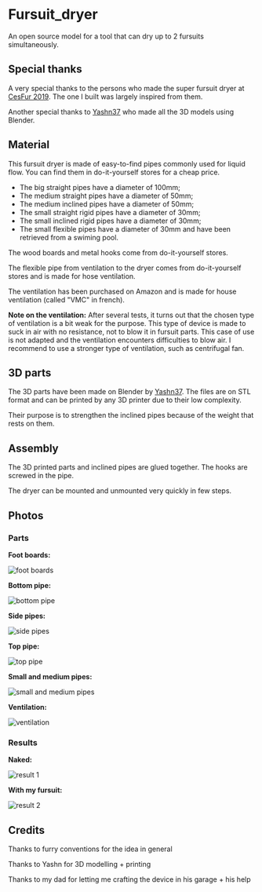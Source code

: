 # Fursuit_dryer
An open source model for a tool that can dry up to 2 fursuits simultaneously.

## Special thanks
A very special thanks to the persons who made the super fursuit dryer at  [CesFur 2019](https://www.cesfur.org/en/). The one I built was largely inspired from them.

Another special thanks to [Yashn37](https://twitter.com/Yashn37) who made all the 3D models using Blender.

## Material
This fursuit dryer is made of easy-to-find pipes commonly used for liquid flow. You can find them in do-it-yourself stores for a cheap price.
- The big straight pipes have a diameter of 100mm;
- The medium straight pipes have a diameter of 50mm;
- The medium inclined pipes have a diameter of 50mm;
- The small straight rigid pipes have a diameter of 30mm;
- The small inclined rigid pipes have a diameter of 30mm;
- The small flexible pipes have a diameter of 30mm and have been retrieved from a swiming pool.

The wood boards and metal hooks come from do-it-yourself stores.

The flexible pipe from  ventilation to the dryer comes from do-it-yourself stores and is made for hose ventilation.

The ventilation has been purchased on Amazon and is made for house ventilation (called "VMC" in french).

**Note on the ventilation:**
After several tests, it turns out that the chosen type of ventilation is a bit weak for the purpose. This type of device is made to suck in air with no resistance, not to blow it in fursuit parts. This case of use is not adapted and the ventilation encounters difficulties to blow air. I recommend to use a stronger type of ventilation, such as centrifugal fan.

## 3D parts
The 3D parts have been made on Blender by [Yashn37](https://twitter.com/Yashn37). The files are on STL format and can be printed by any 3D printer due to their low complexity.

Their purpose is to strengthen the inclined pipes because of the weight that rests on them.

## Assembly
The 3D printed parts and inclined pipes are glued together. The hooks are screwed in the pipe.

The dryer can be mounted and unmounted very quickly in few steps.

## Photos
### Parts

**Foot boards:**

![foot boards](https://github.com/SilouFr/fursuit_dryer/blob/master/photos/foot_boards.jpg)

**Bottom pipe:**

![bottom pipe](https://github.com/SilouFr/fursuit_dryer/blob/master/photos/bottom_pipe.jpg)

**Side pipes:**

![side pipes](https://github.com/SilouFr/fursuit_dryer/blob/master/photos/side_pipes.jpg)

**Top pipe:**

![top pipe](https://github.com/SilouFr/fursuit_dryer/blob/master/photos/top_pipe.jpg)

**Small and medium pipes:**

![small and medium pipes](https://github.com/SilouFr/fursuit_dryer/blob/master/photos/small_medium_pipes.jpg)

**Ventilation:**

![ventilation](https://github.com/SilouFr/fursuit_dryer/blob/master/photos/ventilation.jpg)

### Results

**Naked:**

![result 1](https://github.com/SilouFr/fursuit_dryer/blob/master/photos/result1.jpg)

**With my fursuit:**

![result 2](https://github.com/SilouFr/fursuit_dryer/blob/master/photos/result2.jpg)

## Credits
Thanks to furry conventions for the idea in general

Thanks to Yashn for 3D modelling + printing

Thanks to my dad for letting me crafting the device in his garage + his help
